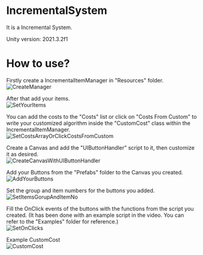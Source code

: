 # IncrementalSystem
It is a Incremental System.

Unity version: 2021.3.2f1

# How to use?
Firstly create a IncrementalItemManager in "Resources" folder.                           
![CreateManager](https://github.com/OguzKaanDemir/IncrementalSystem/assets/80393390/42e04851-e98b-45f2-a4c9-9247de171ec7)

After that add your items.                     
![SetYourItems](https://github.com/OguzKaanDemir/IncrementalSystem/assets/80393390/84085e3d-ec18-4d7e-9a85-16879a872288)

You can add the costs to the "Costs" list or click on "Costs From Custom" to write your customized algorithm inside the "CustomCost" class within the IncrementalItemManager.                         
![SetCostsArrayOrClickCostsFromCustom](https://github.com/OguzKaanDemir/IncrementalSystem/assets/80393390/2e3b428b-d19e-48a0-84a1-f66b0b90ee21)

Create a Canvas and add the "UIButtonHandler" script to it, then customize it as desired.                         
![CreateCanvasWithUIButtonHandler](https://github.com/OguzKaanDemir/IncrementalSystem/assets/80393390/f4da97f8-3eb1-4c3f-b815-8583c6362586)

Add your Buttons from the "Prefabs" folder to the Canvas you created.               
![AddYourButtons](https://github.com/OguzKaanDemir/IncrementalSystem/assets/80393390/cea83912-9350-4de7-b8a6-941f287c8774)

Set the group and item numbers for the buttons you added.          
![SetItemsGorupAndItemNo](https://github.com/OguzKaanDemir/IncrementalSystem/assets/80393390/a3b5b70c-c4ea-40c1-a05e-f6bc9b138daa)

Fill the OnClick events of the buttons with the functions from the script you created. (It has been done with an example script in the video. You can refer to the "Examples" folder for reference.)                        
![SetOnClicks](https://github.com/OguzKaanDemir/IncrementalSystem/assets/80393390/e0c147bc-964c-428f-a1cf-95911053f8f8)

Example CustomCost       
![CustomCost](https://github.com/OguzKaanDemir/IncrementalSystem/assets/80393390/5c9c1b72-178e-402d-9193-a3d5e29386a3)
